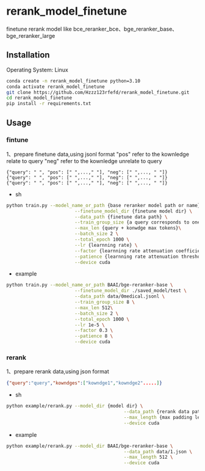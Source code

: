 # rerank_model_finetune
finetune rerank model like bce_reranker_bce、bge_reranker_base、bge_reranker_large
## Installation
Operating System: Linux
```bash
conda create -n rerank_model_finetune python=3.10
conda activate rerank_model_finetune
git clone https://github.com/Hzzz123rfefd/rerank_model_finetune.git
cd rerank_model_finetune
pip install -r requirements.txt
```
## Usage
### fintune
1、prepare finetune data,using jsonl format
"pos" refer to the kownledge relate to query
"neg" refer to the kownledge unrelate to query
```jsonl
{"query": " ", "pos": [" ",...," "], "neg": [" ",..., " "]}
{"query": " ", "pos": [" ",...," "], "neg": [" ",..., " "]}
{"query": " ", "pos": [" ",...," "], "neg": [" ",..., " "]}
```
* sh
```bash
python train.py --model_name_or_path {base reranker model path or name} \
                         --finetune_model_dir {finetune model dir} \
                         --data_path {finetune data path} \
                         --train_group_size {a query corresponds to one positive example and train_group_size-1  negative examples} \
                         --max_len {query + konwdge max tokens}\
                         --batch_size 2 \
                         --total_epoch 1000 \
                         --lr {learnning rate} \
                         --factor {learnning rate attenuation coefficient} \
                         --patience {learnning rate attenuation threshold} \
                         --device cuda
```
* example
```bash
python train.py --model_name_or_path BAAI/bge-reranker-base \
                         --finetune_model_dir ./saved_model/test \
                         --data_path data/0medical.jsonl \
                         --train_group_size 8 \
                         --max_len 512\
                         --batch_size 2 \
                         --total_epoch 1000 \
                         --lr 1e-5 \
                         --factor 0.3 \
                         --patience 8 \
                         --device cuda
```
### rerank
1、prepare rerank data,using json format
```json
{"query":"query","kowndges":["kowndge1","kowndge2".....]}
```
* sh
```bash
python example/rerank.py --model_dir {model dir} \
                                           --data_path {rerank data path} \
                                           --max_length {max padding length} \
                                           --device cuda
```
* example
```bash
python example/rerank.py --model_dir BAAI/bge-reranker-base \
                                           --data_path data/1.json \
                                           --max_length 512 \
                                           --device cuda
```

